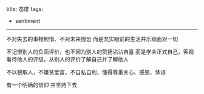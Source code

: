 title: 态度
tags:
- sentiment
---

不对失去的事物惋惜、不对未来惶恐
而是充实眼前的生活并乐观面对一切

不记恨别人的负面评价，也不因为别人的赞扬沾沾自喜
而是学会正式自己，客观看待他人的评级，从别人的评价了解自己并了解他人

不以貌取人，不嫌贫爱富，不自私自利，懂得尊重关心、感恩、体谅

有一个明确的信仰 并坚持下去
